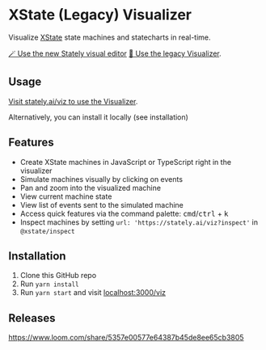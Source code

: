 # XState (Legacy) Visualizer

Visualize [XState](https://stately.ai/docs/xstate) state machines and statecharts in real-time.

[🪄 Use the new Stately visual editor](https://state.new?source=viz-readme)
[🔗 Use the legacy Visualizer](https://stately.ai/viz).

## Usage

[Visit stately.ai/viz to use the Visualizer](https://stately.ai/viz?source=viz-readme).

Alternatively, you can install it locally (see installation)

## Features

- Create XState machines in JavaScript or TypeScript right in the visualizer
- Simulate machines visually by clicking on events
- Pan and zoom into the visualized machine
- View current machine state
- View list of events sent to the simulated machine
- Access quick features via the command palette: <kbd>cmd</kbd>/<kbd>ctrl</kbd> + <kbd>k</kbd>
- Inspect machines by setting `url: 'https://stately.ai/viz?inspect'` in `@xstate/inspect`

## Installation

1. Clone this GitHub repo
1. Run `yarn install`
1. Run `yarn start` and visit [localhost:3000/viz](http://localhost:3000/viz)

## Releases

https://www.loom.com/share/5357e00577e64387b45de8ee65cb3805
